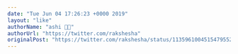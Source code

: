 ```yaml
---
date: "Tue Jun 04 17:26:23 +0000 2019"
layout: "like"
authorName: "ashi 🏳️‍🌈"
authorUrl: "https://twitter.com/rakshesha"
originalPost: "https://twitter.com/rakshesha/status/1135961004515479552"
---
```

